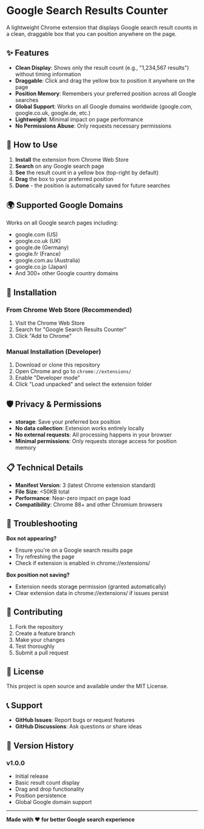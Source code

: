 # Google Search Results Counter

A lightweight Chrome extension that displays Google search result counts in a clean, draggable box that you can position anywhere on the page.

## ✨ Features

- **Clean Display**: Shows only the result count (e.g., "1,234,567 results") without timing information
- **Draggable**: Click and drag the yellow box to position it anywhere on the page
- **Position Memory**: Remembers your preferred position across all Google searches
- **Global Support**: Works on all Google domains worldwide (google.com, google.co.uk, google.de, etc.)
- **Lightweight**: Minimal impact on page performance
- **No Permissions Abuse**: Only requests necessary permissions

## 🚀 How to Use

1. **Install** the extension from Chrome Web Store
2. **Search** on any Google search page
3. **See** the result count in a yellow box (top-right by default)
4. **Drag** the box to your preferred position
5. **Done** - the position is automatically saved for future searches

## 🌍 Supported Google Domains

Works on all Google search pages including:

- google.com (US)
- google.co.uk (UK)
- google.de (Germany)
- google.fr (France)
- google.com.au (Australia)
- google.co.jp (Japan)
- And 300+ other Google country domains

## 🔧 Installation

### From Chrome Web Store (Recommended)

1. Visit the Chrome Web Store
2. Search for "Google Search Results Counter"
3. Click "Add to Chrome"

### Manual Installation (Developer)

1. Download or clone this repository
2. Open Chrome and go to `chrome://extensions/`
3. Enable "Developer mode"
4. Click "Load unpacked" and select the extension folder

## 🛡️ Privacy & Permissions

- **storage**: Save your preferred box position
- **No data collection**: Extension works entirely locally
- **No external requests**: All processing happens in your browser
- **Minimal permissions**: Only requests storage access for position memory

## 📋 Technical Details

- **Manifest Version**: 3 (latest Chrome extension standard)
- **File Size**: <50KB total
- **Performance**: Near-zero impact on page load
- **Compatibility**: Chrome 88+ and other Chromium browsers

## 🐛 Troubleshooting

**Box not appearing?**

- Ensure you're on a Google search results page
- Try refreshing the page
- Check if extension is enabled in chrome://extensions/

**Box position not saving?**

- Extension needs storage permission (granted automatically)
- Clear extension data in chrome://extensions/ if issues persist

## 🤝 Contributing

1. Fork the repository
2. Create a feature branch
3. Make your changes
4. Test thoroughly
5. Submit a pull request

## 📄 License

This project is open source and available under the MIT License.

## 📞 Support

- **GitHub Issues**: Report bugs or request features
- **GitHub Discussions**: Ask questions or share ideas

## 🔄 Version History

### v1.0.0

- Initial release
- Basic result count display
- Drag and drop functionality
- Position persistence
- Global Google domain support

---

**Made with ❤️ for better Google search experience**
